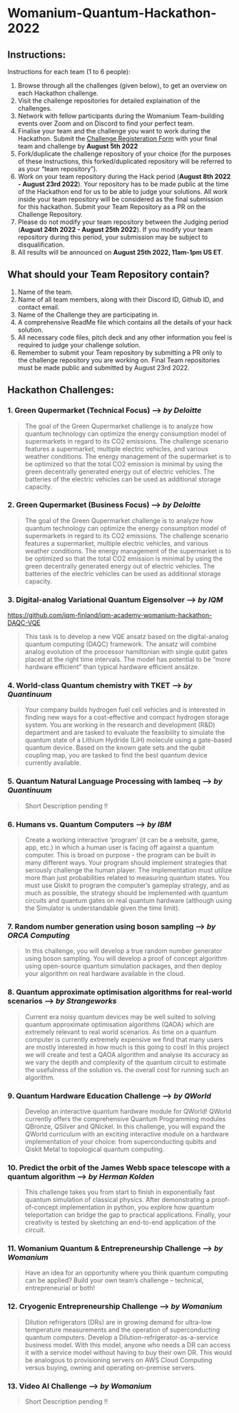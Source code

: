 # Womanium-Quantum-Hackathon-2022

## Instructions:
Instructions for each team (1 to 6 people):
  1. Browse through all the challenges (given below), to get an overview on each Hackathon challenge.
  2. Visit the challenge repositories for detailed explaination of the challenges.
  3. Network with fellow participants during the Womanium Team-building events over Zoom and on Discord to find your perfect team.
  4. Finalise your team and the challenge you want to work during the Hackathon. Submit the [Challenge Registeration Form](https://forms.gle/Wb8JdMRA8ESWp7xo8) with your final team and challenge by **August 5th 2022**
  5. Fork/duplicate the challenge repository of your choice (for the purposes of these instructions, this forked/duplicated repository will be referred to as your “team repository”). 
  6. Work on your team repository during the Hack period (**August 8th 2022 - August 23rd 2022**). Your repository has to be made public at the time of the Hackathon end for us to be able to judge your solutions. All work inside your team repository will be considered as the final submission for this hackathon. Submit your Team Repository as a PR on the Challenge Repository.
  7. Please do not modify your team repository between the Judging period (**August 24th 2022 - August 25th 2022**). If you modify your team repository during this period, your submission may be subject to disqualification. 
  8. All results will be announced on **August 25th 2022, 11am-1pm US ET**.

## What should your Team Repository contain?
  1. Name of the team.
  2. Name of all team members, along with their Discord ID, Github ID, and contact email.
  3. Name of the Challenge they are participating in.
  4. A comprehensive ReadMe file which contains all the details of your hack solution.
  5. All necessary code files, pitch deck and any other information you feel is required to judge your challenge solution.
  6. Remember to submit your Team repository by submitting a PR only to the challenge repository you are working on. Final Team repositories must be made public and submitted by August 23rd 2022.
  
  
## Hackathon Challenges: 
  ### 1. Green Qupermarket (Technical Focus) --> *by Deloitte*
  > The goal of the Green Qupermarket challenge is to analyze how quantum technology can optimize the energy consumption model of supermarkets in regard to its CO2 emissions. The challenge scenario features a supermarket, multiple electric vehicles, and various weather conditions. The energy management of the supermarket is to be optimized so that the total CO2 emission is minimal by using the green decentrally generated energy out of electric vehicles. The batteries of the electric vehicles can be used as additional storage capacity.
  ### 2. Green Qupermarket (Business Focus) --> *by Deloitte*
  > The goal of the Green Qupermarket challenge is to analyze how quantum technology can optimize the energy consumption model of supermarkets in regard to its CO2 emissions. The challenge scenario features a supermarket, multiple electric vehicles, and various weather conditions. The energy management of the supermarket is to be optimized so that the total CO2 emission is minimal by using the green decentrally generated energy out of electric vehicles. The batteries of the electric vehicles can be used as additional storage capacity.
  ### 3. Digital-analog Variational Quantum Eigensolver --> *by IQM*
  https://github.com/iqm-finland/iqm-academy-womanium-hackathon-DAQC-VQE
  > This task is to develop a new VQE ansatz based on the digital-analog quantum computing (DAQC) framework. The ansatz will combine analog evolution of the processor hamiltonian with single qubit gates placed at the right time intervals. The model has potential to be “more hardware efficient” than typical hardware efficient ansätze.
  ### 4. World-class Quantum chemistry with TKET --> *by Quantinuum*
  > Your company builds hydrogen fuel cell vehicles and is interested in finding new ways for a cost-effective and compact hydrogen storage system. You are working in the research and development (R&D) department and are tasked to evaluate the feasibility to simulate the quantum state of a Lithium Hydride (LiH) molecule using a gate-based quantum device. Based on the known gate sets and the qubit coupling map, you are tasked to find the best quantum device currently available.
  ### 5. Quantum Natural Language Processing with lambeq --> *by Quantinuum*
  > Short Description pending !!
  ### 6. Humans vs. Quantum Computers --> *by IBM*
  > Create a working interactive ‘program’ (it can be a website, game, app, etc.) in which a human user is facing off against a quantum computer. This is broad on purpose - the program can be built in many different ways. Your program should implement strategies that seriously challenge the human player. The implementation must utilize more than just probabilities related to measuring quantum states. You must use Qiskit to program the computer’s gameplay strategy, and as much as possible, the strategy should be implemented with quantum circuits and quantum gates on real quantum hardware (although using the Simulator is understandable given the time limit).
  ### 7. Random number generation using boson sampling --> *by ORCA Computing*
  > In this challenge, you will develop a true random number generator using boson sampling. You will develop a proof of concept algorithm using open-source quantum simulation packages, and then deploy your algorithm on real hardware available in the cloud.
  ### 8. Quantum approximate optimisation algorithms for real-world scenarios --> *by Strangeworks*
  > Current era noisy quantum devices may be well suited to solving quantum approximate optimisation algorithms (QAOA) which are extremely relevant to real world scenarios. As time on a quantum computer is currently extremely expensive we find that many users are mostly interested in how much is this going to cost! In this project we will create and test a QAOA algorithm and analyse its accuracy as we vary the depth and complexity of the quantum circuit to estimate the usefulness of the solution vs. the overall cost for running such an algorithm.
  ### 9. Quantum Hardware Education Challenge --> *by QWorld*
  > Develop an interactive quantum hardware module for QWorld! QWorld currently offers the comprehensive Quantum Programming modules QBronze, QSilver and QNickel. In this challenge, you will expand the QWorld curriculum with an exciting interactive module on a hardware implementation of your choice: from superconducting qubits and Qiskit Metal to topological quantum computing.
  ### 10. Predict the orbit of the James Webb space telescope with a quantum algorithm --> *by Herman Kolden*
  > This challenge takes you from start to finish in exponentially fast quantum simulation of classical physics. After demonstrating a proof-of-concept implementation in python, you explore how quantum teleportation can bridge the gap to practical applications. Finally, your creativity is tested by sketching an end-to-end application of the circuit.
  ### 11. Womanium Quantum & Entrepreneurship Challenge --> *by Womanium*
  > Have an idea for an opportunity where you think quantum computing can be applied? Build your own team’s challenge – technical, entrepreneurial or both!
  ### 12. Cryogenic Entrepreneurship Challenge --> *by Womanium*
  > Dilution refrigerators (DRs) are in growing demand for ultra-low temperature measurements and the operation of superconducting quantum computers. Develop a Dilution-refrigerator-as-a-service business model. With this model, anyone who needs a DR can access it with a service model without having to buy their own DR. This would be analogous to provisioning servers on AWS Cloud Computing versus buying, owning and operating on-premise servers.
  ### 13. Video AI Challenge --> *by Womanium*
  > Short Description pending !!
  
  
